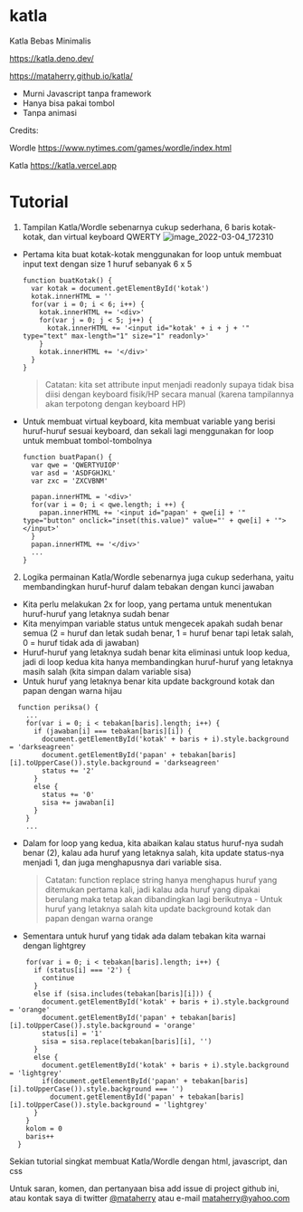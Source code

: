 # katla
Katla Bebas Minimalis

https://katla.deno.dev/

https://mataherry.github.io/katla/

- Murni Javascript tanpa framework
- Hanya bisa pakai tombol
- Tanpa animasi

Credits:

Wordle https://www.nytimes.com/games/wordle/index.html

Katla https://katla.vercel.app

# Tutorial
1. Tampilan Katla/Wordle sebenarnya cukup sederhana, 6 baris kotak-kotak, dan virtual keyboard QWERTY
![image_2022-03-04_172310](https://user-images.githubusercontent.com/832202/156745862-1bb780c0-641e-42cf-88dc-fd95631512ed.png)

- Pertama kita buat kotak-kotak menggunakan for loop untuk membuat input text dengan size 1 huruf sebanyak 6 x 5
  ```
  function buatKotak() {
    var kotak = document.getElementById('kotak')
    kotak.innerHTML = ''
    for(var i = 0; i < 6; i++) {
      kotak.innerHTML += '<div>'
      for(var j = 0; j < 5; j++) {
        kotak.innerHTML += '<input id="kotak' + i + j + '" type="text" max-length="1" size="1" readonly>'
      }
      kotak.innerHTML += '</div>'
    }
  }
  ```
  > Catatan: kita set attribute input menjadi readonly supaya tidak bisa diisi dengan keyboard fisik/HP secara manual (karena tampilannya akan terpotong dengan keyboard HP)

- Untuk membuat virtual keyboard, kita membuat variable yang berisi huruf-huruf sesuai keyboard, dan sekali lagi menggunakan for loop untuk membuat tombol-tombolnya
  ```
  function buatPapan() {
    var qwe = 'QWERTYUIOP'
    var asd = 'ASDFGHJKL'
    var zxc = 'ZXCVBNM'

    papan.innerHTML = '<div>'
    for(var i = 0; i < qwe.length; i ++) {
      papan.innerHTML += '<input id="papan' + qwe[i] + '" type="button" onclick="inset(this.value)" value="' + qwe[i] + '"></input>'
    }
    papan.innerHTML += '</div>'
    ...
  }

2. Logika permainan Katla/Wordle sebenarnya juga cukup sederhana, yaitu membandingkan huruf-huruf dalam tebakan dengan kunci jawaban
- Kita perlu melakukan 2x for loop, yang pertama untuk menentukan huruf-huruf yang letaknya sudah benar
- Kita menyimpan variable status untuk mengecek apakah sudah benar semua (2 = huruf dan letak sudah benar, 1 = huruf benar tapi letak salah, 0 = huruf tidak ada di jawaban)
- Huruf-huruf yang letaknya sudah benar kita eliminasi untuk loop kedua, jadi di loop kedua kita hanya membandingkan huruf-huruf yang letaknya masih salah (kita simpan dalam variable sisa) 
- Untuk huruf yang letaknya benar kita update background kotak dan papan dengan warna hijau
```
  function periksa() {
    ...
    for(var i = 0; i < tebakan[baris].length; i++) {
      if (jawaban[i] === tebakan[baris][i]) {
        document.getElementById('kotak' + baris + i).style.background = 'darkseagreen'
        document.getElementById('papan' + tebakan[baris][i].toUpperCase()).style.background = 'darkseagreen'
        status += '2'
      }
      else {
        status += '0'
        sisa += jawaban[i]
      }
    }
    ...
```

- Dalam for loop yang kedua, kita abaikan kalau status huruf-nya sudah benar (2), kalau ada huruf yang letaknya salah, kita update status-nya menjadi 1, dan juga menghapusnya dari variable sisa.
  > Catatan: function replace string hanya menghapus huruf yang ditemukan pertama kali, jadi kalau ada huruf yang dipakai berulang maka tetap akan dibandingkan lagi berikutnya   - Untuk huruf yang letaknya salah kita update background kotak dan papan dengan warna orange
- Sementara untuk huruf yang tidak ada dalam tebakan kita warnai dengan lightgrey
```
    for(var i = 0; i < tebakan[baris].length; i++) {
      if (status[i] === '2') {
        continue
      }
      else if (sisa.includes(tebakan[baris][i])) {
        document.getElementById('kotak' + baris + i).style.background = 'orange'
        document.getElementById('papan' + tebakan[baris][i].toUpperCase()).style.background = 'orange'
        status[i] = '1'
        sisa = sisa.replace(tebakan[baris][i], '')
      }
      else {
        document.getElementById('kotak' + baris + i).style.background = 'lightgrey'
        if(document.getElementById('papan' + tebakan[baris][i].toUpperCase()).style.background === '')
          document.getElementById('papan' + tebakan[baris][i].toUpperCase()).style.background = 'lightgrey'
      }
    }
    kolom = 0
    baris++
  }
```

Sekian tutorial singkat membuat Katla/Wordle dengan html, javascript, dan css

Untuk saran, komen, dan pertanyaan bisa add issue di project github ini, atau kontak saya di twitter [@mataherry](http://twitter.com/mataherry) atau e-mail mataherry@yahoo.com
